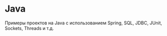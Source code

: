 # Java

Примеры проектов на Java с использованием Spring, SQL, JDBC, JUnit, Sockets, Threads и т.д.
